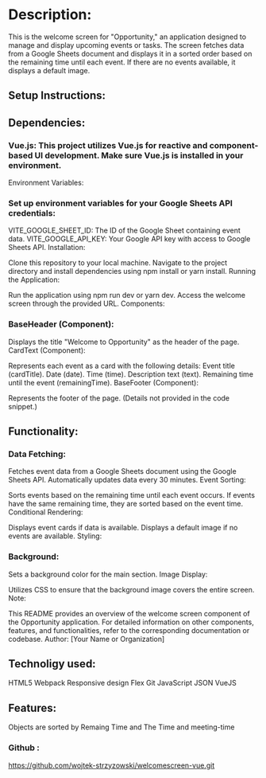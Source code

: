 # Description:

This is the welcome screen for "Opportunity," an application designed to manage and display upcoming events or tasks. The screen fetches data from a Google Sheets document and displays it in a sorted order based on the remaining time until each event. If there are no events available, it displays a default image.

## Setup Instructions:

## Dependencies:

### Vue.js: This project utilizes Vue.js for reactive and component-based UI development. Make sure Vue.js is installed in your environment.
Environment Variables:

### Set up environment variables for your Google Sheets API credentials:
VITE_GOOGLE_SHEET_ID: The ID of the Google Sheet containing event data.
VITE_GOOGLE_API_KEY: Your Google API key with access to Google Sheets API.
Installation:

Clone this repository to your local machine.
Navigate to the project directory and install dependencies using npm install or yarn install.
Running the Application:

Run the application using npm run dev or yarn dev.
Access the welcome screen through the provided URL.
Components:

### BaseHeader (Component):

Displays the title "Welcome to Opportunity" as the header of the page.
CardText (Component):

Represents each event as a card with the following details:
Event title (cardTitle).
Date (date).
Time (time).
Description text (text).
Remaining time until the event (remainingTime).
BaseFooter (Component):

Represents the footer of the page. (Details not provided in the code snippet.)

## Functionality:

### Data Fetching:

Fetches event data from a Google Sheets document using the Google Sheets API.
Automatically updates data every 30 minutes.
Event Sorting:

Sorts events based on the remaining time until each event occurs.
If events have the same remaining time, they are sorted based on the event time.
Conditional Rendering:

Displays event cards if data is available.
Displays a default image if no events are available.
Styling:

### Background:

Sets a background color for the main section.
Image Display:

Utilizes CSS to ensure that the background image covers the entire screen.
Note:

This README provides an overview of the welcome screen component of the Opportunity application. For detailed information on other components, features, and functionalities, refer to the corresponding documentation or codebase.
Author:
[Your Name or Organization]



## Technoligy used:
HTML5
Webpack
Responsive design
Flex
Git
JavaScript
JSON
VueJS

## Features:

Objects are sorted by Remaing Time and The Time and meeting-time

### Github :

https://github.com/wojtek-strzyzowski/welcomescreen-vue.git